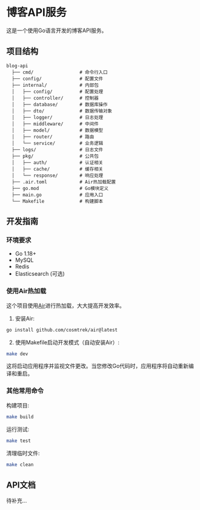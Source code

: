 # 博客API服务

这是一个使用Go语言开发的博客API服务。

## 项目结构

```
blog-api
  ├── cmd/                 # 命令行入口
  ├── config/              # 配置文件
  ├── internal/            # 内部包
  │   ├── config/          # 配置处理
  │   ├── controller/      # 控制器
  │   ├── database/        # 数据库操作
  │   ├── dto/             # 数据传输对象
  │   ├── logger/          # 日志处理
  │   ├── middleware/      # 中间件
  │   ├── model/           # 数据模型
  │   ├── router/          # 路由
  │   └── service/         # 业务逻辑
  ├── logs/                # 日志文件
  ├── pkg/                 # 公共包
  │   ├── auth/            # 认证相关
  │   ├── cache/           # 缓存相关
  │   └── response/        # 响应处理
  ├── .air.toml            # Air热加载配置
  ├── go.mod               # Go模块定义
  ├── main.go              # 应用入口
  └── Makefile             # 构建脚本
```

## 开发指南

### 环境要求

- Go 1.18+
- MySQL
- Redis
- Elasticsearch (可选)

### 使用Air热加载

这个项目使用[Air](https://github.com/cosmtrek/air)进行热加载，大大提高开发效率。

1. 安装Air:

```bash
go install github.com/cosmtrek/air@latest
```

2. 使用Makefile启动开发模式（自动安装Air）:

```bash
make dev
```

这将启动应用程序并监视文件更改。当您修改Go代码时，应用程序将自动重新编译和重启。

### 其他常用命令

构建项目:
```bash
make build
```

运行测试:
```bash
make test
```

清理临时文件:
```bash
make clean
```

## API文档

待补充...
